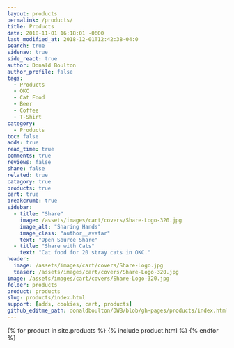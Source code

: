 ```yaml
---
layout: products
permalink: /products/
title: Products
date: 2018-11-01 16:18:01 -0600
last_modified_at: 2018-12-01T12:42:38-04:0
search: true
sidenav: true
side_react: true
author: Donald Boulton
author_profile: false
tags:
  - Products
  - OKC
  - Cat Food
  - Beer
  - Coffee
  - T-Shirt
category:
  - Products
toc: false
adds: true
read_time: true
comments: true
reviews: false
share: false
related: true
catagory: true
products: true
cart: true
breakcrumb: true
sidebar:
  - title: "Share"
    image: /assets/images/cart/covers/Share-Logo-320.jpg
    image_alt: "Sharing Hands"
    image_class: "author__avatar"
    text: "Open Source Share"
  - title: "Share with Cats"
    text: "Cat food for 20 stray cats in OKC."
header:
  image: /assets/images/cart/covers/Share-Logo.jpg 
  teaser: /assets/images/cart/covers/Share-Logo-320.jpg 
image: /assets/images/cart/covers/Share-Logo-320.jpg  
folder: products
product: products
slug: products/index.html
support: [adds, cookies, cart, products]
github_editme_path: donaldboulton/DWB/blob/gh-pages/products/index.html
---
```


{% for product in site.products %}
  {% include product.html %}
{% endfor %}
